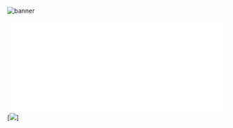 <img src='https://github.com/adityaanand0001/adityaanand0001/assets/98987504/b81250fe-ab83-474f-bc9f-8471e47c06a3' width="960px" alt="banner"></img>

[<img src="aboutme.svg" >](https://github.com/adityaanand0001/adityaanand0001/blob/09c09e10cd5c8ffeeec5276b975d1f868eb52b16/aboutme.svg)
[<img src="https://img.shields.io/badge/LinkedIn-0A66C2.svg?style=for-the-badge&logo=LinkedIn&logoColor=white">] 
			
				
